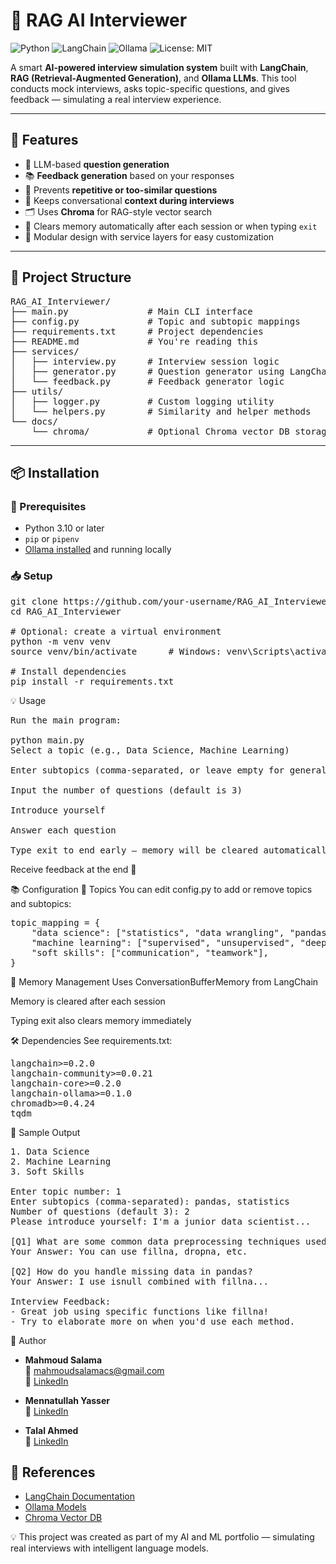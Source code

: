 # 🤖 RAG AI Interviewer

![Python](https://img.shields.io/badge/Python-3.10+-blue.svg)
![LangChain](https://img.shields.io/badge/LangChain-Framework-brightgreen)
![Ollama](https://img.shields.io/badge/Ollama-LLM-orange)
![License: MIT](https://img.shields.io/badge/License-MIT-yellow.svg)

A smart **AI-powered interview simulation system** built with **LangChain**, **RAG (Retrieval-Augmented Generation)**, and **Ollama LLMs**. This tool conducts mock interviews, asks topic-specific questions, and gives feedback — simulating a real interview experience.

---

## 🚀 Features

- 🧠 LLM-based **question generation**
- 📚 **Feedback generation** based on your responses
- 🔁 Prevents **repetitive or too-similar questions**
- 💬 Keeps conversational **context during interviews**
- 🗂️ Uses **Chroma** for RAG-style vector search
- 🧼 Clears memory automatically after each session or when typing `exit`
- 🔧 Modular design with service layers for easy customization

---

## 📁 Project Structure
<pre>
RAG_AI_Interviewer/
├── main.py               # Main CLI interface
├── config.py             # Topic and subtopic mappings
├── requirements.txt      # Project dependencies
├── README.md             # You're reading this
├── services/
│   ├── interview.py      # Interview session logic
│   ├── generator.py      # Question generator using LangChain
│   └── feedback.py       # Feedback generator logic
├── utils/
│   ├── logger.py         # Custom logging utility
│   └── helpers.py        # Similarity and helper methods
└── docs/
    └── chroma/           # Optional Chroma vector DB storage
</pre>


---

## 📦 Installation

### 🧰 Prerequisites

- Python 3.10 or later
- `pip` or `pipenv`
- [Ollama installed](https://ollama.com/download) and running locally

### 📥 Setup
<pre>
git clone https://github.com/your-username/RAG_AI_Interviewer.git
cd RAG_AI_Interviewer

# Optional: create a virtual environment
python -m venv venv
source venv/bin/activate      # Windows: venv\Scripts\activate

# Install dependencies
pip install -r requirements.txt
</pre>


💡 Usage
<pre>
Run the main program:

python main.py
Select a topic (e.g., Data Science, Machine Learning)

Enter subtopics (comma-separated, or leave empty for general)

Input the number of questions (default is 3)

Introduce yourself

Answer each question

Type exit to end early — memory will be cleared automatically
</pre>
Receive feedback at the end 🎯


📚 Configuration
🔹 Topics
You can edit config.py to add or remove topics and subtopics:
<pre>
topic_mapping = {
    "data science": ["statistics", "data wrangling", "pandas"],
    "machine learning": ["supervised", "unsupervised", "deep learning"],
    "soft skills": ["communication", "teamwork"],
}
</pre>


🧠 Memory Management
Uses ConversationBufferMemory from LangChain

Memory is cleared after each session

Typing exit also clears memory immediately

🛠️ Dependencies
See requirements.txt:
<pre>
langchain>=0.2.0
langchain-community>=0.0.21
langchain-core>=0.2.0
langchain-ollama>=0.1.0
chromadb>=0.4.24
tqdm
</pre>

🧪 Sample Output
<pre>
1. Data Science
2. Machine Learning
3. Soft Skills

Enter topic number: 1
Enter subtopics (comma-separated): pandas, statistics
Number of questions (default 3): 2
Please introduce yourself: I'm a junior data scientist...

[Q1] What are some common data preprocessing techniques used in pandas?
Your Answer: You can use fillna, dropna, etc.

[Q2] How do you handle missing data in pandas?
Your Answer: I use isnull combined with fillna...

Interview Feedback:
- Great job using specific functions like fillna!
- Try to elaborate more on when you'd use each method.
</pre>

👤 Author

- **Mahmoud Salama**  
  📧 mahmoudsalamacs@gmail.com  
  🔗 [LinkedIn](https://www.linkedin.com/in/mahmoud-salama-5a0525227/)

- **Mennatullah Yasser**  
  🔗 [LinkedIn](https://www.linkedin.com/in/mennatullahyasser12)

- **Talal Ahmed**  
  🔗 [LinkedIn](https://www.linkedin.com/in/talal-ahmed-579905262)


## 🔗 References

- [LangChain Documentation](https://python.langchain.com/)
- [Ollama Models](https://ollama.com/library)
- [Chroma Vector DB](https://docs.trychroma.com/)


💡 This project was created as part of my AI and ML portfolio — simulating real interviews with intelligent language models.

